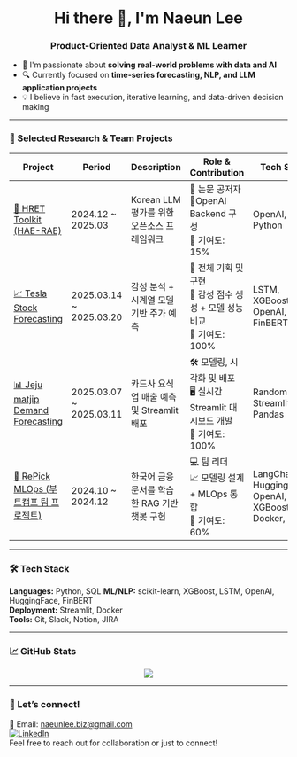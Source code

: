 <h1 align="center">Hi there 👋, I'm Naeun Lee</h1>
<h3 align="center">Product-Oriented Data Analyst & ML Learner</h3>

- 🎯 I'm passionate about **solving real-world problems with data and AI**
- 🔍 Currently focused on **time-series forecasting, NLP, and LLM application projects**
- 💡 I believe in fast execution, iterative learning, and data-driven decision making

---

### **📘 Selected Research & Team Projects**

| Project | Period | Description | Role & Contribution | Tech Stack |
| ------- | ------ | ----------- | ------------------- | ---------- |
| [🧪 HRET Toolkit (HAE-RAE)](https://github.com/HAE-RAE/haerae-evaluation-toolkit) | 2024.12 ~ 2025.03 | Korean LLM 평가를 위한 오픈소스 프레임워크 | 📎 논문 공저자<br>🔧OpenAI Backend 구성<br>🧩 기여도: 15% | OpenAI, Python
| [📈 Tesla Stock Forecasting](https://github.com/Marlangcow/stock-predict) | 2025.03.14 ~ 2025.03.20 |감성 분석 + 시계열 모델 기반 주가 예측 | 🧠 전체 기획 및 구현<br>💬 감성 점수 생성 + 모델 성능 비교<br>🧩 기여도: 100% | LSTM, XGBoost, OpenAI, FinBERT |
| [📊 Jeju matjip Demand Forecasting](https://github.com/Marlangcow/jeju-matjip) | 2025.03.07 ~ 2025.03.11 |카드사 요식업 매출 예측 및 Streamlit 배포 | 🛠 모델링, 시각화 및 배포<br>🖥 실시간 Streamlit 대시보드 개발<br>🧩 기여도: 100% | RandomForest, Streamlit, Pandas |
| [🛒 RePick MLOps (부트캠프 팀 프로젝트)](https://github.com/RePick-MLOps/RePick-MLOps) | 2024.10 ~ 2024.12 | 한국어 금융 문서를 학습한 RAG 기반 챗봇 구현 | 💻 팀 리더<br>📈 모델링 설계 + MLOps 통합<br>🧩 기여도: 60% | LangChain, HuggingFace, OpenAI, XGBoost, Docker, Git |



---

### 🛠️ Tech Stack

**Languages:** Python, SQL
**ML/NLP:** scikit-learn, XGBoost, LSTM, OpenAI, HuggingFace, FinBERT  
**Deployment:** Streamlit, Docker  
**Tools:** Git, Slack, Notion, JIRA



---

### 📈 GitHub Stats

<p align="center">
  <img src="https://github-readme-stats.vercel.app/api?username=Marlangcow&show_icons=true&theme=tokyonight" />
</p>

---

### 💬 Let’s connect!

📩 Email: naeunlee.biz@gmail.com  
[![LinkedIn](https://img.shields.io/badge/-LinkedIn-blue?style=flat&logo=linkedin)](https://linkedin.com/in/naeunlee)  
Feel free to reach out for collaboration or just to connect!
